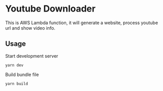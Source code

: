 # Youtube Downloader

This is AWS Lambda function, it will generate a website, process youtube url and show video info.

## Usage

Start development server

```
yarn dev
```

Build bundle file

```
yarn build
```

